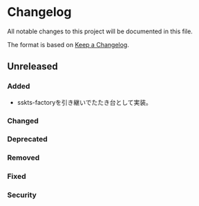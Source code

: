 # Changelog

All notable changes to this project will be documented in this file.

The format is based on [Keep a Changelog](http://keepachangelog.com/).

## Unreleased

### Added

- sskts-factoryを引き継いでたたき台として実装。

### Changed

### Deprecated

### Removed

### Fixed

### Security
